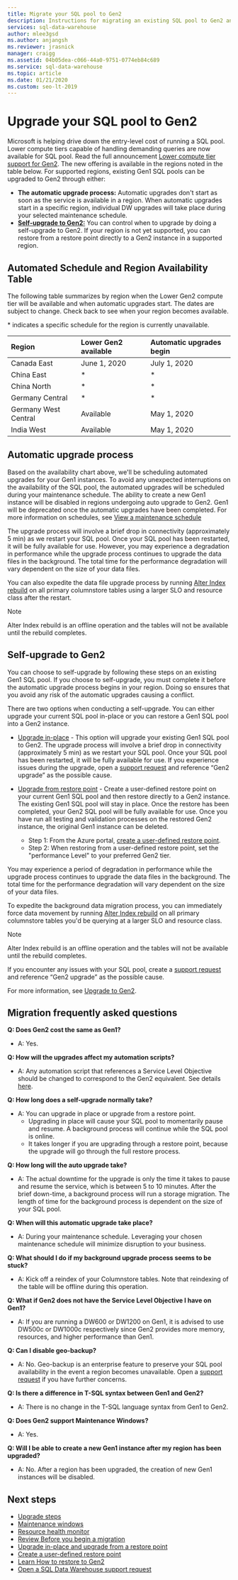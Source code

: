 ```yaml
---
title: Migrate your SQL pool to Gen2 
description: Instructions for migrating an existing SQL pool to Gen2 and the migration schedule by region.
services: sql-data-warehouse
author: mlee3gsd
ms.author: anjangsh
ms.reviewer: jrasnick
manager: craigg
ms.assetid: 04b05dea-c066-44a0-9751-0774eb84c689
ms.service: sql-data-warehouse
ms.topic: article
ms.date: 01/21/2020
ms.custom: seo-lt-2019
---
```

# Upgrade your SQL pool to Gen2

Microsoft is helping drive down the entry-level cost of running a SQL pool.  Lower compute tiers capable of handling demanding queries are now available for SQL pool. Read the full announcement [Lower compute tier support for Gen2](https://azure.microsoft.com/blog/azure-sql-data-warehouse-gen2-now-supports-lower-compute-tiers/). The new offering is available in the regions noted in the table below. For supported regions, existing Gen1 SQL pools can be upgraded to Gen2 through either:

- **The automatic upgrade process:** Automatic upgrades don't start as soon as the service is available in a region.  When automatic upgrades start in a specific region, individual DW upgrades will take place during your selected maintenance schedule.
- [**Self-upgrade to Gen2:**](#self-upgrade-to-gen2) You can control when to upgrade by doing a self-upgrade to Gen2. If your region is not yet supported, you can restore from a restore point directly to a Gen2 instance in a supported region.

## Automated Schedule and Region Availability Table

The following table summarizes by region when the Lower Gen2 compute tier will be available and when automatic upgrades start. The dates are subject to change. Check back to see when your region becomes available.

\* indicates a specific schedule for the region is currently unavailable.

| **Region** | **Lower Gen2 available** | **Automatic upgrades begin** |
|:--- |:--- |:--- |
| Canada East |June 1, 2020 |July 1, 2020 |
| China East |\* |\* |
| China North |\* |\* |
| Germany Central |\* |\* |
| Germany West Central |Available |May 1, 2020 |
| India West |Available |May 1, 2020  |

## Automatic upgrade process

Based on the availability chart above, we'll be scheduling automated upgrades for your Gen1 instances. To avoid any unexpected interruptions on the availability of the SQL pool, the automated upgrades will be scheduled during your maintenance schedule. The ability to create a new Gen1 instance will be disabled in regions undergoing auto upgrade to Gen2. Gen1 will be deprecated once the automatic upgrades have been completed. For more information on schedules, see [View a maintenance schedule](viewing-maintenance-schedule.md)

The upgrade process will involve a brief drop in connectivity (approximately 5 min) as we restart your SQL pool.  Once your SQL pool has been restarted, it will be fully available for use. However, you may experience a degradation in performance while the upgrade process continues to upgrade the data files in the background. The total time for the performance degradation will vary dependent on the size of your data files.

You can also expedite the data file upgrade process by running [Alter Index rebuild](sql-data-warehouse-tables-index.md) on all primary columnstore tables using a larger SLO and resource class after the restart.

> [!NOTE]
> Alter Index rebuild is an offline operation and the tables will not be available until the rebuild completes.

## Self-upgrade to Gen2

You can choose to self-upgrade by following these steps on an existing Gen1 SQL pool. If you choose to self-upgrade, you must complete it before the automatic upgrade process begins in your region. Doing so ensures that you avoid any risk of the automatic upgrades causing a conflict.

There are two options when conducting a self-upgrade.  You can either upgrade your current SQL pool in-place or you can restore a Gen1 SQL pool into a Gen2 instance.

- [Upgrade in-place](upgrade-to-latest-generation.md) - This option will upgrade your existing Gen1 SQL pool to Gen2. The upgrade process will involve a brief drop in connectivity (approximately 5 min) as we restart your SQL pool.  Once your SQL pool has been restarted, it will be fully available for use. If you experience issues during the upgrade, open a [support request](https://docs.microsoft.com/azure/sql-data-warehouse/sql-data-warehouse-get-started-create-support-ticket) and reference “Gen2 upgrade” as the possible cause.
- [Upgrade from restore point](sql-data-warehouse-restore.md) - Create a user-defined restore point on your current Gen1 SQL pool and then restore directly to a Gen2 instance. The existing Gen1 SQL pool will stay in place. Once the restore has been completed, your Gen2 SQL pool will be fully available for use.  Once you have run all testing and validation processes on the restored Gen2 instance, the original Gen1 instance can be deleted.

   - Step 1: From the Azure portal, [create a user-defined restore point](sql-data-warehouse-restore-active-paused-dw.md).
   - Step 2: When restoring from a user-defined restore point, set the "performance Level" to your preferred Gen2 tier.

You may experience a period of degradation in performance while the upgrade process continues to upgrade the data files in the background. The total time for the performance degradation will vary dependent on the size of your data files.

To expedite the background data migration process, you can immediately force data movement by running [Alter Index rebuild](sql-data-warehouse-tables-index.md) on all primary columnstore tables you'd be querying at a larger SLO and resource class.

> [!NOTE]
> Alter Index rebuild is an offline operation and the tables will not be available until the rebuild completes.

If you encounter any issues with your SQL pool, create a [support request](sql-data-warehouse-get-started-create-support-ticket.md) and reference “Gen2 upgrade” as the possible cause.

For more information, see [Upgrade to Gen2](upgrade-to-latest-generation.md).

## Migration frequently asked questions

**Q: Does Gen2 cost the same as Gen1?**

- A: Yes.

**Q: How will the upgrades affect my automation scripts?**

- A: Any automation script that references a Service Level Objective should be changed to correspond to the Gen2 equivalent.  See details [here](upgrade-to-latest-generation.md#sign-in-to-the-azure-portal).

**Q: How long does a self-upgrade normally take?**

- A: You can upgrade in place or upgrade from a restore point.  
   - Upgrading in place will cause your SQL pool to momentarily pause and resume.  A background process will continue while the SQL pool is online.  
   - It takes longer if you are upgrading through a restore point, because the upgrade will go through the full restore process.

**Q: How long will the auto upgrade take?**

- A: The actual downtime for the upgrade is only the time it takes to pause and resume the service, which is between 5 to 10 minutes. After the brief down-time, a background process will run a storage migration. The length of time for the background process is dependent on the size of your SQL pool.

**Q: When will this automatic upgrade take place?**

- A: During your maintenance schedule. Leveraging your chosen maintenance schedule will minimize disruption to your business.

**Q: What should I do if my background upgrade process seems to be stuck?**

 - A: Kick off a reindex of your Columnstore tables. Note that reindexing of the table will be offline during this operation.

**Q: What if Gen2 does not have the Service Level Objective I have on Gen1?**
- A: If you are running a DW600 or DW1200 on Gen1, it is advised to use DW500c or DW1000c respectively since Gen2 provides more memory, resources, and higher performance than Gen1.

**Q: Can I disable geo-backup?**
- A: No. Geo-backup is an enterprise feature to preserve your SQL pool availability in the event a region becomes unavailable. Open a [support request](sql-data-warehouse-get-started-create-support-ticket.md) if you have further concerns.

**Q: Is there a difference in T-SQL syntax between Gen1 and Gen2?**

- A: There is no change in the T-SQL language syntax from Gen1 to Gen2.

**Q: Does Gen2 support Maintenance Windows?**

- A: Yes.

**Q: Will I be able to create a new Gen1 instance after my region has been upgraded?**

- A: No. After a region has been upgraded, the creation of new Gen1 instances will be disabled.

## Next steps

- [Upgrade steps](upgrade-to-latest-generation.md)
- [Maintenance windows](maintenance-scheduling.md)
- [Resource health monitor](https://docs.microsoft.com/azure/service-health/resource-health-overview)
- [Review Before you begin a migration](upgrade-to-latest-generation.md#before-you-begin)
- [Upgrade in-place and upgrade from a restore point](upgrade-to-latest-generation.md)
- [Create a user-defined restore point](sql-data-warehouse-restore-points.md)
- [Learn How to restore to Gen2](sql-data-warehouse-restore-active-paused-dw.md)
- [Open a SQL Data Warehouse support request](https://go.microsoft.com/fwlink/?linkid=857950)
